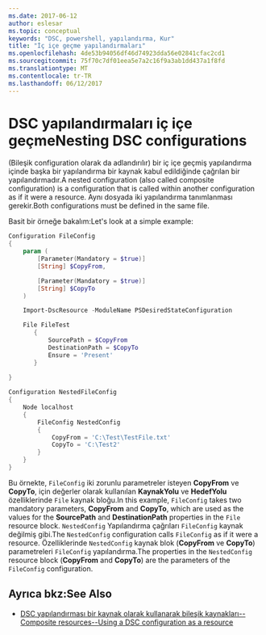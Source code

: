 ```yaml
---
ms.date: 2017-06-12
author: eslesar
ms.topic: conceptual
keywords: "DSC, powershell, yapılandırma, Kur"
title: "İç içe geçme yapılandırmaları"
ms.openlocfilehash: 4de53b94056df46d74923dda56e02841cfac2cd1
ms.sourcegitcommit: 75f70c7df01eea5e7a2c16f9a3ab1dd437a1f8fd
ms.translationtype: MT
ms.contentlocale: tr-TR
ms.lasthandoff: 06/12/2017
---
```

# <a name="nesting-dsc-configurations"></a><span data-ttu-id="953bb-103">DSC yapılandırmaları iç içe geçme</span><span class="sxs-lookup"><span data-stu-id="953bb-103">Nesting DSC configurations</span></span>

<span data-ttu-id="953bb-104">(Bileşik configuration olarak da adlandırılır) bir iç içe geçmiş yapılandırma içinde başka bir yapılandırma bir kaynak kabul edildiğinde çağrılan bir yapılandırmadır.</span><span class="sxs-lookup"><span data-stu-id="953bb-104">A nested configuration (also called composite configuration) is a configuration that is called within another configuration as if it were a resource.</span></span>
<span data-ttu-id="953bb-105">Aynı dosyada iki yapılandırma tanımlanması gerekir.</span><span class="sxs-lookup"><span data-stu-id="953bb-105">Both configurations must be defined in the same file.</span></span>

<span data-ttu-id="953bb-106">Basit bir örneğe bakalım:</span><span class="sxs-lookup"><span data-stu-id="953bb-106">Let's look at a simple example:</span></span>

```powershell
Configuration FileConfig 
{
    param (
        [Parameter(Mandatory = $true)]
        [String] $CopyFrom,

        [Parameter(Mandatory = $true)]
        [String] $CopyTo
    )

    Import-DscResource -ModuleName PSDesiredStateConfiguration

    File FileTest
       {
           SourcePath = $CopyFrom
           DestinationPath = $CopyTo
           Ensure = 'Present'
       }
    
}

Configuration NestedFileConfig
{
    Node localhost
    {
        FileConfig NestedConfig
        {
            CopyFrom = 'C:\Test\TestFile.txt'
            CopyTo = 'C:\Test2'
        }
    }
}
```

<span data-ttu-id="953bb-107">Bu örnekte, `FileConfig` iki zorunlu parametreler isteyen **CopyFrom** ve **CopyTo**, için değerler olarak kullanılan **KaynakYolu** ve  **HedefYolu** özelliklerinde `File` kaynak bloğu.</span><span class="sxs-lookup"><span data-stu-id="953bb-107">In this example, `FileConfig` takes two mandatory parameters,  **CopyFrom** and **CopyTo**, which are used as the values for the **SourcePath** and **DestinationPath** properties in the `File` resource block.</span></span> <span data-ttu-id="953bb-108">`NestedConfig` Yapılandırma çağrıları `FileConfig` kaynak değilmiş gibi.</span><span class="sxs-lookup"><span data-stu-id="953bb-108">The `NestedConfig` configuration calls `FileConfig` as if it were a resource.</span></span>
<span data-ttu-id="953bb-109">Özelliklerinde `NestedConfig` kaynak blok (**CopyFrom** ve **CopyTo**) parametreleri `FileConfig` yapılandırma.</span><span class="sxs-lookup"><span data-stu-id="953bb-109">The properties in the `NestedConfig` resource block (**CopyFrom** and **CopyTo**) are the parameters of the `FileConfig` configuration.</span></span>

## <a name="see-also"></a><span data-ttu-id="953bb-110">Ayrıca bkz:</span><span class="sxs-lookup"><span data-stu-id="953bb-110">See Also</span></span>

- [<span data-ttu-id="953bb-111">DSC yapılandırması bir kaynak olarak kullanarak bileşik kaynakları--</span><span class="sxs-lookup"><span data-stu-id="953bb-111">Composite resources--Using a DSC configuration as a resource</span></span>](authoringResourceComposite.md)

